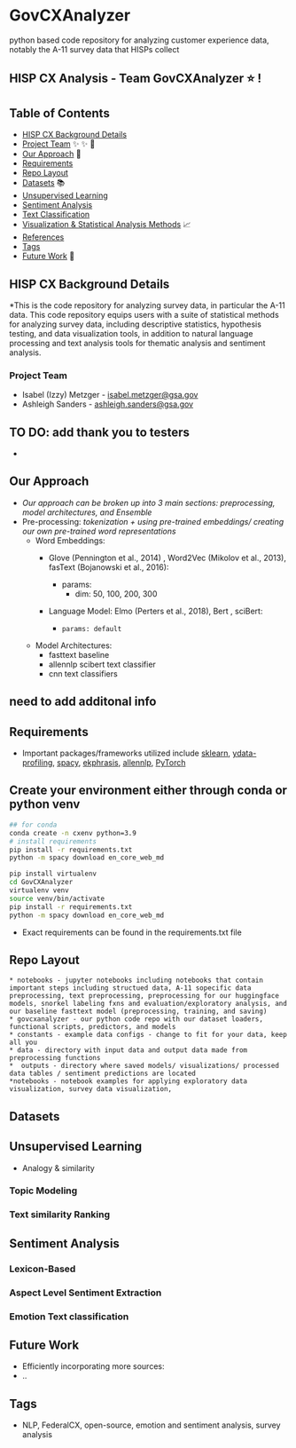 # GovCXAnalyzer
python based code repository for analyzing customer experience data, notably the A-11 survey data that HISPs collect

## HISP CX Analysis - Team **GovCXAnalyzer** :star: !

## Table of Contents
* [HISP CX Background Details](#HISP-CX-Background-Details)
* [Project Team](#project-team) :sparkles: :sparkles: :email:
* [Our Approach](#our-approach) :bookmark:
* [Requirements](#requirements)
* [Repo Layout](#repo-layout)
* [Datasets](#text-corpora) :books: 
* [Unsupervised Learning](#unsupervised-learning)
* [Sentiment Analysis](#snorkel)
* [Text Classification](#model-training)
* [Visualization & Statistical Analysis Methods](#evaluation) :chart_with_upwards_trend:
* [References](#references)
* [Tags](#tags) 
* [Future Work](#future-work) :crystal_ball:	


## HISP CX Background Details
*This is the code repository for analyzing survey data, in particular the A-11 data. This code repository equips users with a suite of statistical methods for analyzing survey data, including descriptive statistics, hypothesis testing, and data visualization tools, in addition to natural language processing and text analysis tools for thematic analysis and sentiment analysis.


### Project Team
* Isabel (Izzy) Metzger - isabel.metzger@gsa.gov <br>
* Ashleigh Sanders - ashleigh.sanders@gsa.gov <br>

## TO DO: add thank you to testers
* 

## Our Approach
* *Our approach can be broken up into 3 main sections: preprocessing, model architectures, and Ensemble*
* Pre-processing:
    *tokenization + using pre-trained embeddings/ creating our own pre-trained word representations*
    * Word Embeddings:
        * Glove (Pennington et al., 2014) , Word2Vec (Mikolov et al., 2013), fasText (Bojanowski et al., 2016):
            * params:
                * dim: 50, 100, 200, 300

                    
        *  Language Model: Elmo (Perters et al., 2018), Bert , sciBert:
            *     params: default
    * Model Architectures:
        * fasttext baseline
        * allennlp scibert text classifier
        * cnn text classifiers
## need to add additonal info


## Requirements
* Important packages/frameworks utilized include [sklearn](), [ydata-profiling](), [spacy](https://github.com/explosion/spaCy), [ekphrasis](https://github.com/cbaziotis/ekphrasis), [allennlp](https://github.com/allenai/allennlp), [PyTorch](https://github.com/pytorch/pytorch)


## Create your environment either through conda or python venv
```bash
## for conda
conda create -n cxenv python=3.9
# install requirements
pip install -r requirements.txt
python -m spacy download en_core_web_md
```
```bash
pip install virtualenv
cd GovCXAnalyzer
virtualenv venv
source venv/bin/activate
pip install -r requirements.txt
python -m spacy download en_core_web_md
```
* Exact requirements can be found in the requirements.txt file

## Repo Layout
```
* notebooks - jupyter notebooks including notebooks that contain important steps including structued data, A-11 sopecific data preprocessing, text preprocessing, preprocessing for our huggingface models, snorkel labeling fxns and evaluation/exploratory analysis, and our baseline fasttext model (preprocessing, training, and saving)
* govcxanalyzer - our python code repo with our dataset loaders, functional scripts, predictors, and models
* constants - example data configs - change to fit for your data, keep all you
* data - directory with input data and output data made from preprocessing functions
*  outputs - directory where saved models/ visualizations/ processed data tables / sentiment predictions are located
*notebooks - notebook examples for applying exploratory data visualization, survey data visualization, 
```

## Datasets
## Unsupervised Learning
* Analogy & similarity

### Topic Modeling
### Text similarity Ranking
## Sentiment Analysis
### Lexicon-Based
### Aspect Level Sentiment Extraction
### Emotion Text classification


## Future Work
* Efficiently incorporating more sources:  
* ..
## Tags
* NLP, FederalCX, open-source, emotion and sentiment analysis, survey analysis